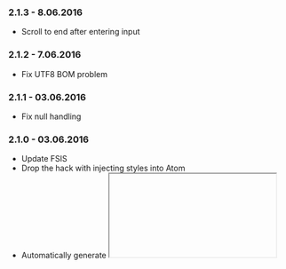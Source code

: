 ### 2.1.3 - 8.06.2016
* Scroll to end after entering input

### 2.1.2 - 7.06.2016
* Fix UTF8 BOM problem

### 2.1.1 - 03.06.2016
* Fix null handling

### 2.1.0 - 03.06.2016
* Update FSIS
* Drop the hack with injecting styles into Atom
* Automatically generate <iframe> if the returned HTML includes scripts

### 2.0.1 - 18.05.2016
* New look'n'fell
* Use FSIS
* Enable integrations

### 1.1.4 - 22.04.2016
* Update helpers

### 1.1.3 - 01.04.2016
* Fix Utf8

### 1.1.2 - 12.02.2016
* Add silentCd

### 1.1.1 - 01.02.2016
* Fix panel style

### 1.1.0 - 01.02.2016
* Move to custom FSI panel

### 1.0.11 - 01.02.2016
* Add silentCd

### 1.0.10 - 26.01.2016
* Fix process spawning

### 1.0.9 - 02.11.2015
* Update Readme

### 1.0.8 - 08.10.2015
* Fix editor re-creation bug

### 1.0.7 - 29.09.2015
* Clear FSI after restart of editor

### 1.0.6 - 23.09.2015
* Fix grammar bug

### 1.0.5 - 21.09.2015
* Fix default path on Mac

### 1.0.2 - 18.09.2015
* Initial release
